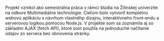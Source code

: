 Projekt vznikol ako semestrálna práca v rámci štúdia na Žilinskej univerzite na odbore Multimediálne technológie.
Cieľom bolo vytvoriť kompletnú webovú aplikáciu s návrhom vlastnéhp dizajnu, interaktívneho front-endu a serverovou logikou pomocou Node.js.
V projekte som sa zoznámila aj so základmi AJAX (fetch API), ktoré som použila na jednoduché načítanie údajov zo servera bez obnovenia stránky.
